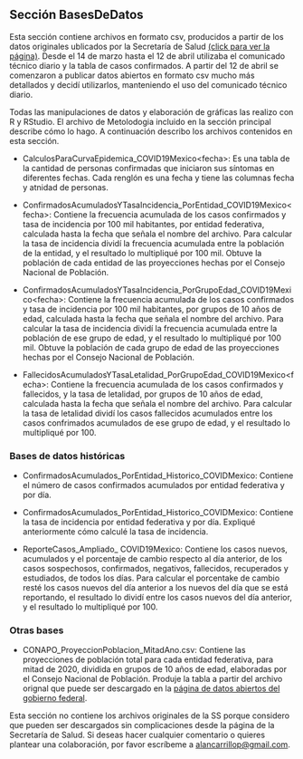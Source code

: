 ## Sección BasesDeDatos
Esta sección contiene archivos en formato csv, producidos a partir de los datos originales ublicados por la Secretaría de Salud [(click para ver la página)](https://www.gob.mx/salud/es/archivo/documentos). Desde el 14 de marzo hasta el 12 de abril utilizaba el comunicado técnico diario y la tabla de casos confirmados. A partir del 12 de abril se comenzaron a publicar datos abiertos en formato csv mucho más detallados y decidí utilizarlos, manteniendo el uso del comunicado técnico diario.

Todas las manipulaciones de datos y elaboración de gráficas las realizo con R y RStudio. El archivo de Metolodogia incluido en la sección principal describe cómo lo hago. A continuación describo los archivos contenidos en esta sección.


- CalculosParaCurvaEpidemica_COVID19Mexico\<fecha\>: Es una tabla de la cantidad de personas confirmadas que iniciaron sus síntomas en diferentes fechas. Cada renglón es una fecha y tiene las columnas fecha y atnidad de personas.

- ConfirmadosAcumuladosYTasaIncidencia_PorEntidad_COVID19Mexico\<fecha\>: Contiene la frecuencia acumulada de los casos confirmados y tasa de incidencia por 100 mil habitantes, por entidad federativa, calculada hasta la fecha que señala el nombre del archivo. Para calcular la tasa de incidencia dividí la frecuencia acumulada entre la población de la entidad, y el resultado lo multipliqué por 100 mil. Obtuve la población de cada entidad de las proyecciones hechas por el Consejo Nacional de Población.

- ConfirmadosAcumuladosYTasaIncidencia_PorGrupoEdad_COVID19Mexico\<fecha\>: Contiene la frecuencia acumulada de los casos confirmados y tasa de incidencia por 100 mil habitantes, por grupos de 10 años de edad, calculada hasta la fecha que señala el nombre del archivo. Para calcular la tasa de incidencia dividí la frecuencia acumulada entre la población de ese grupo de edad, y el resultado lo multipliqué por 100 mil. Obtuve la población de cada grupo de edad de las proyecciones hechas por el Consejo Nacional de Población.

- FallecidosAcumuladosYTasaLetalidad_PorGrupoEdad_COVID19Mexico\<fecha\>: Contiene la frecuencia acumulada de los casos confirmados y fallecidos, y la tasa de letalidad, por grupos de 10 años de edad, calculada hasta la fecha que señala el nombre del archivo. Para calcular la tasa de letalidad dividí los casos fallecidos acumulados entre los casos confrimados acumulados de ese grupo de edad, y el resultado lo multipliqué por 100.

### Bases de datos históricas
- ConfirmadosAcumulados_PorEntidad_Historico_COVIDMexico: Contiene el número de casos confirmados acumulados por entidad federativa y por día.

- ConfirmadosAcumulados_PorEntidad_Historico_COVIDMexico: Contiene la tasa de incidencia por entidad federativa y por día. Expliqué anteriormente cómo calculé la tasa de incidencia.

- ReporteCasos_Ampliado_ COVID19Mexico: Contiene los casos nuevos, acumulados y el porcentaje de cambio respecto al día anterior, de los casos sospechosos, confirmados, negativos, fallecidos, recuperados y estudiados, de todos los días. Para calcular el porcentake de cambio resté los casos nuevos del día anterior a los nuevos del día que se está reportando, el resultado lo dividí entre los casos nuevos del día anterior, y el resultado lo multipliqué por 100.

### Otras bases
- CONAPO_ProyeccionPoblacion_MitadAno.csv: Contiene las proyecciones de población total para cada entidad federativa, para mitad de 2020, dividida en grupos de 10 años de edad, elaboradas por el Consejo Nacional de Población. Produje la tabla a partir del archivo orignal que puede ser descargado en la [página de datos abiertos del gobierno federal](https://datos.gob.mx/busca/dataset/proyecciones-de-la-poblacion-de-mexico-y-de-las-entidades-federativas-2016-2050).

Esta sección no contiene los archivos originales de la SS porque considero que pueden ser descargados sin complicaciones desde la página de la Secretaría de Salud. Si deseas hacer cualquier comentario o quieres plantear una colaboración, por favor escríbeme a alancarrillop@gmail.com.
